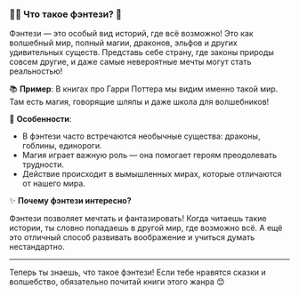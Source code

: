 ### 🧙‍♂️ Что такое фэнтези? 🌟

Фэнтези — это особый вид историй, где всё возможно! Это как волшебный мир, полный магии, драконов, эльфов и других удивительных существ. Представь себе страну, где законы природы совсем другие, и даже самые невероятные мечты могут стать реальностью!

📚 **Пример**: В книгах про Гарри Поттера мы видим именно такой мир. Там есть магия, говорящие шляпы и даже школа для волшебников!

🐉 **Особенности**:
- В фэнтези часто встречаются необычные существа: драконы, гоблины, единороги.
- Магия играет важную роль — она помогает героям преодолевать трудности.
- Действие происходит в вымышленных мирах, которые отличаются от нашего мира.

✨ **Почему фэнтези интересно?**

Фэнтези позволяет мечтать и фантазировать! Когда читаешь такие истории, ты словно попадаешь в другой мир, где возможно всё. А ещё это отличный способ развивать воображение и учиться думать нестандартно.

---

Теперь ты знаешь, что такое фэнтези! Если тебе нравятся сказки и волшебство, обязательно почитай книги этого жанра 😊